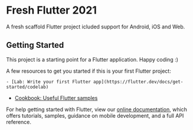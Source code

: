 # Fresh Flutter 2021

A fresh scaffold Flutter project icluded support for Android, iOS and Web.

## Getting Started

This project is a starting point for a Flutter application. Happy coding :)

A few resources to get you started if this is your first Flutter project:

    - [Lab: Write your first Flutter app](https://flutter.dev/docs/get-started/codelab)
- [Cookbook: Useful Flutter samples](https://flutter.dev/docs/cookbook)

For help getting started with Flutter, view our
[online documentation](https://flutter.dev/docs), which offers tutorials,
samples, guidance on mobile development, and a full API reference.
